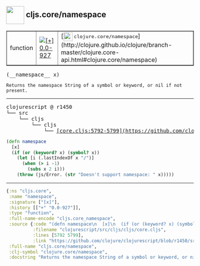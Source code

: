 ## <img width="48px" valign="middle" src="http://i.imgur.com/Hi20huC.png"> cljs.core/namespace

 <table border="1">
<tr>
<td>function</td>
<td><a href="https://github.com/cljsinfo/api-refs/tree/0.0-927"><img valign="middle" alt="[+] 0.0-927" src="https://img.shields.io/badge/+-0.0--927-lightgrey.svg"></a> </td>
<td>
[<img height="24px" valign="middle" src="http://i.imgur.com/1GjPKvB.png"> <samp>clojure.core/namespace</samp>](http://clojure.github.io/clojure/branch-master/clojure.core-api.html#clojure.core/namespace)
</td>
</tr>
</table>

 <samp>
(__namespace__ x)<br>
</samp>

```
Returns the namespace String of a symbol or keyword, or nil if not present.
```

---

 <pre>
clojurescript @ r1450
└── src
    └── cljs
        └── cljs
            └── <ins>[core.cljs:5792-5799](https://github.com/clojure/clojurescript/blob/r1450/src/cljs/cljs/core.cljs#L5792-L5799)</ins>
</pre>

```clj
(defn namespace
  [x]
  (if (or (keyword? x) (symbol? x))
    (let [i (.lastIndexOf x "/")]
      (when (> i -1)
        (subs x 2 i)))
    (throw (js/Error. (str "Doesn't support namespace: " x)))))
```


---

```clj
{:ns "cljs.core",
 :name "namespace",
 :signature ["[x]"],
 :history [["+" "0.0-927"]],
 :type "function",
 :full-name-encode "cljs.core_namespace",
 :source {:code "(defn namespace\n  [x]\n  (if (or (keyword? x) (symbol? x))\n    (let [i (.lastIndexOf x \"/\")]\n      (when (> i -1)\n        (subs x 2 i)))\n    (throw (js/Error. (str \"Doesn't support namespace: \" x)))))",
          :filename "clojurescript/src/cljs/cljs/core.cljs",
          :lines [5792 5799],
          :link "https://github.com/clojure/clojurescript/blob/r1450/src/cljs/cljs/core.cljs#L5792-L5799"},
 :full-name "cljs.core/namespace",
 :clj-symbol "clojure.core/namespace",
 :docstring "Returns the namespace String of a symbol or keyword, or nil if not present."}

```
